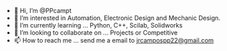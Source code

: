 - 👋 Hi, I’m @PPcampt
- 👀 I’m interested in Automation, Electronic Design and Mechanic Design.
- 🌱 I’m currently learning ... Python, C++, Scilab, Solidworks
- 💞️ I’m looking to collaborate on ... Projects or Competitive 
- 📫 How to reach me ... send me a email to jrcampospp22@gmail.com

<!---
PPcampt/PPcampt is a ✨ special ✨ repository because its `README.md` (this file) appears on your GitHub profile.
You can click the Preview link to take a look at your changes.
--->
